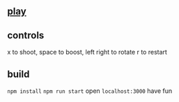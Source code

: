 ## [play](eyehol3.github.io/asteroids-game/)

## controls
x to shoot, space to boost, left right to rotate
r to restart

## build
``npm install`` 
``npm run start`` 
open ``localhost:3000``
have fun
